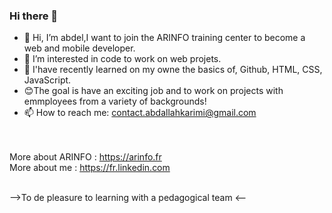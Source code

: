 ### Hi there 👋

- 🔭 Hi, I’m abdel,I want to join the ARINFO training center to become a web and mobile developer.
- 🌱 I’m interested in code to work on web projets.
- 👯 I'have recently learned on my owne the basics of, Github, HTML, CSS, JavaScript.
- 😊The goal is have an exciting job and to work on projects with emmployees from a variety of backgrounds!
- 📫 How to reach me: contact.abdallahkarimi@gmail.com

<br><br>
More about ARINFO : https://arinfo.fr  
More about me : https://fr.linkedin.com
<br><br>

-->To de pleasure to learning with a pedagogical team <--
